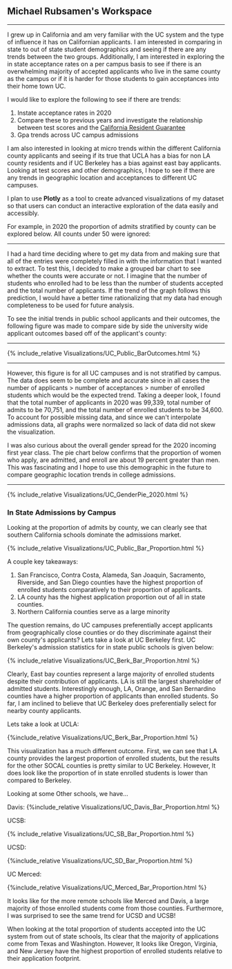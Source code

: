 ## Michael Rubsamen's Workspace

---

I grew up in California and am very familiar with the UC system and the type of influence it has on Californian applicants. I am interested in comparing in state to out of state student demographics and seeing if there are any trends between the two groups. Additionally, I am interested in exploring the in state acceptance rates on a per campus basis to see if there is an overwhelming majority of accepted applicants who live in the same county as the campus or if it is harder for those students to gain acceptances into their home town UC.



I would like to explore the following to see if there are trends:



1. Instate acceptance rates in 2020
2. Compare these to previous years and investigate the relationship between test scores and the [California Resident Guarantee](https://admission.universityofcalifornia.edu/admission-requirements/freshman-requirements/california-residents/)
3. Gpa trends across UC campus admissions

I am also interested in looking at micro trends within the different California county applicants and seeing if its true that UCLA has a bias for non LA county residents and if UC Berkeley has a bias against east bay applicants. Looking at test scores and other demographics, I hope to see if there are any trends in geographic location and acceptances to different UC campuses.


I plan to use **Plotly** as a tool to create advanced visualizations of my dataset so that users can conduct an interactive exploration of the data easily and accessibly.

For example, in 2020 the proportion of admits stratified by county can be explored below. All counts under 50 were ignored:






---

I had a hard time deciding where to get my data from and making sure that all of the entries were completely filled in with the information that I wanted to extract. To test this, I decided to make a grouped bar chart to see whether the counts were accurate or not. I imagine that the number of students who enrolled had to be less than the number of students accepted and the total number of applicants. If the trend of the graph follows this prediction, I would have a better time rationalizing that my data had enough completeness to be used for future analysis. 

To see the initial trends in public school applicants and their outcomes, the following figure was made to compare side by side the university wide applicant outcomes based off of the applicant's county:

---

{%  include_relative Visualizations/UC_Public_BarOutcomes.html  %}

---

However, this figure is for all UC campuses and is not stratified by campus. The data does seem to be complete and accurate since in all cases the number of applicants > number of acceptances > number of enrolled students which would be the expected trend. Taking a deeper look, I found that the total number of applicants in 2020 was 99,339, total number of admits to be 70,751, and the total number of enrolled students to be 34,600. To account for possible missing data, and since we can't interpolate admissions data, all graphs were normalized so lack of data did not skew the visualization. 

I was also curious about the overall gender spread for the 2020 incoming first year class. The pie chart below confirms that the proportion of women who apply, are admitted, and enroll are about 19 percent greater than men. This was fascinating and I hope to use this demographic in the future to compare geographic location trends in college admissions.

---

{%  include_relative Visualizations/UC_GenderPie_2020.html  %}

### In State Admissions by Campus 

Looking at the proportion of admits by county, we can clearly see that southern California schools dominate the admissions market.

{%  include_relative Visualizations/UC_Public_Bar_Proportion.html  %}

A couple key takeaways:

1. San Francisco, Contra Costa, Alameda, San Joaquin, Sacramento, Riverside, and San Diego counties have the highest proportion of enrolled students comparatively to their proportion of applicants.
2. LA county has the highest application proportion out of all in state counties.
3. Northern California counties serve as a large minority

The question remains, do UC campuses preferentially accept applicants from geographically close counties or do they discriminate against their own county's applicants? Lets take a look at UC Berkeley first. UC Berkeley's admission statistics for in state public schools is given below:

{% include_relative Visualizations/UC_Berk_Bar_Proportion.html  %}

Clearly, East bay counties represent a large majority of enrolled students despite their contribution of applicants. LA is still the largest shareholder of admitted students. Interestingly enough, LA, Orange, and San Bernardino counties have a higher proportion of applicants than enrolled students. So far, I am inclined to believe that UC Berkeley does preferentially select for nearby county applicants.

Lets take a look at UCLA: 

{%include_relative Visualizations/UC_Berk_Bar_Proportion.html %}

This visualization has a much different outcome. First, we can see that LA county provides the largest proportion of enrolled students, but the results for the other SOCAL counties is pretty similar to UC Berkeley. However, It does look like the proportion of in state enrolled students is lower than compared to Berkeley.

Looking at some Other schools, we have...

Davis:
{%include_relative Visualizations/UC_Davis_Bar_Proportion.html %}

UCSB:

{% include_relative Visualizations/UC_SB_Bar_Proportion.html %}

UCSD:

{%include_relative Visualizations/UC_SD_Bar_Proportion.html %}

UC Merced:

{%include_relative Visualizations/UC_Merced_Bar_Proportion.html %}

It looks like for the more remote schools like Merced and Davis, a large majority of those enrolled students come from those counties. Furthermore, I was surprised to see the same trend for UCSD and UCSB!

When looking at the total proportion of students accepted into the UC system from out of state schools, Its clear that the majority of applications come from Texas and Washington. However, It looks like Oregon, Virginia, and New Jersey have the highest proportion of enrolled students relative to their application footprint. 





